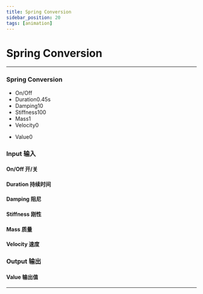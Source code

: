```yaml
---
title: Spring Conversion
sidebar_position: 20
tags: [animation]
---
```


# Spring Conversion

---

<div className="patch-container">
    <div className="patch processor">
        <h3>Spring Conversion</h3>
        <ul className="inputs">
            <li>On/Off<span className="patch-pulse-preview"><span className="dot"></span></span></li>
            <li>Duration<span>0.45s</span></li>
            <li>Damping<span>10</span></li>
            <li>Stiffness<span>100</span></li>
            <li>Mass<span>1</span></li>
            <li>Velocity<span>0</span></li>
        </ul>
        <ul className="outputs">
            <li>Value<span>0</span> </li>
        </ul>
    </div>
</div>

<div className="port-descriptions">
<div className="inputs">

### Input 输入

#### On/Off 开/关

#### Duration 持续时间

#### Damping 阻尼

#### Stiffness 刚性

#### Mass 质量

#### Velocity 速度

</div>
<div className="outputs">

### Output 输出

#### Value 输出值

</div>
</div>



------
